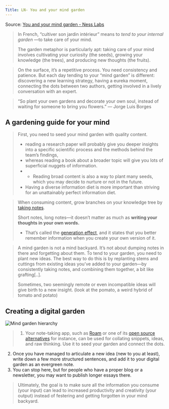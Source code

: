 ```yaml
---
Title: LN- You and your mind garden
---
```


Source: [You and your mind garden - Ness Labs](https://nesslabs.com/mind-garden)

> In French, “cultiver son jardin intérieur” means to _tend to your internal garden_ —to take care of your mind. 
> 
> The garden metaphor is particularly apt: taking care of your mind involves cultivating your curiosity (the seeds), growing your knowledge (the trees), and producing new thoughts (the fruits).


>On the surface, it’s a repetitive process. You need consistency and patience. But each day tending to your “mind garden” is different: discovering a new learning strategy, having a eureka moment, connecting the dots between two authors, getting involved in a lively conversation with an expert.


>“So plant your own gardens and decorate your own soul, instead of waiting for someone to bring you flowers.” — Jorge Luis Borges


## A gardening guide for your mind

> First, you need to seed your mind garden with quality content. 
> - reading a research paper will probably give you deeper insights into a specific scientific process and the methods behind the team’s findings, 
> - whereas reading a book about a broader topic will give you lots of superficial nuggets of information.
> - - Reading broad content is also a way to plant many seeds, which you may decide to nurture or not in the future.
> - Having a diverse information diet is more important than striving for an unattainably perfect information diet.


>When consuming content, grow branches on your knowledge tree by [taking notes](https://nesslabs.com/note-taking). 
>
>Short notes, long notes—it doesn’t matter as much as **writing your thoughts in your own words.** 
> - That’s called the [generation effect](https://nesslabs.com/generation-effect), and it states that you better remember information when you create your own version of it.


> A mind garden is not a mind backyard. It’s not about dumping notes in there and forgetting about them. To tend to your garden, you need to plant new ideas. The best way to do this is by replanting stems and cuttings from existing ideas you’ve added to your garden—by consistently taking notes, and combining them together, a bit like grafting[..]. 
> 
> Sometimes, two seemingly remote or even incompatible ideas will give birth to a new insight. (look at the pomato, a weird hybrid of tomato and potato)

## Creating a digital garden

![Mind garden hierarchy](https://nesslabs.com/wp-content/uploads/2020/04/mind-garden-hierarchy.png)

> 1.  Your note-taking app, such as [Roam](https://roamresearch.com/#/app/nesslabs/search) or one of its [open source alternatives](https://nesslabs.com/roam-research-alternatives) for instance, can be used for collating snippets, ideas, and raw thinking. Use it to seed your garden and connect the dots.
2.  Once you have managed to articulate a new idea (new to you at least), write down a few more structured sentences, and add it to your digital garden as an evergreen note.
3.  You can stop here, but for people who have a proper blog or a newsletter, you may want to publish longer essays there.


> Ultimately, the goal is to make sure all the information you consume (your input) can lead to increased productivity and creativity (your output) instead of festering and getting forgotten in your mind backyard.